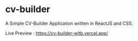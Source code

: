 # cv-builder

A Simple CV-Builder Application written in ReactJS and CSS.

Live Preview : https://cv-builder-wjtb.vercel.app/
